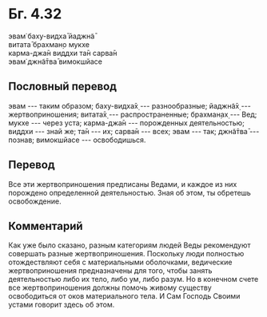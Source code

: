# Бг. 4.32
эвам̇ баху-видха̄ йаджн̃а̄<br/>
витата̄ брахман̣о мукхе<br/>
карма-джа̄н виддхи та̄н сарва̄н<br/>
эвам̇ джн̃а̄тва̄ вимокшйасе
## Пословный перевод

эвам --- таким образом; баху-видха̄х̣ --- разнообразные; йаджн̃а̄х̣ ---
жертвоприношения; витата̄х̣ --- распространенные; брахман̣ах̣ --- Вед; мукхе
--- через уста; карма-джа̄н --- порожденных деятельностью; виддхи ---
знай же; та̄н --- их; сарва̄н --- всех; эвам --- так; джн̃а̄тва̄ --- познав;
вимокшйасе --- освободишься.

## Перевод

Все эти жертвоприношения предписаны Ведами, и каждое из них порождено
определенной деятельностью. Зная об этом, ты обретешь освобождение.

## Комментарий

Как уже было сказано, разным категориям людей Веды рекомендуют совершать
разные жертвоприношения. Поскольку люди полностью отождествляют себя с
материальными оболочками, ведические жертвоприношения предназначены для
того, чтобы занять деятельностью либо их тело, либо ум, либо разум. Но в
конечном счете все жертвоприношения должны помочь живому существу
освободиться от оков материального тела. И Сам Господь Своими устами
говорит здесь об этом.
